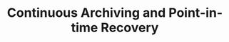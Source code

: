 ---
title: Continuous Archiving and Point-in-time Recovery
menu:
  docs_{{ .version }}:
    identifier: pitr-mariadb
    name: Point-in-time Recovery
    parent: guides-mariadb
    weight: 42
menu_name: docs_{{ .version }}
---